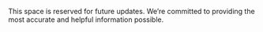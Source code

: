 This space is reserved for future updates. We’re committed to providing the most accurate and helpful information possible.
